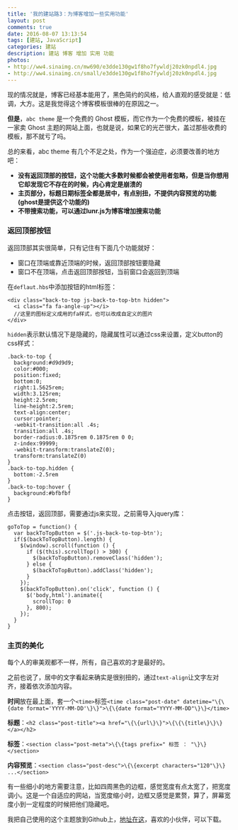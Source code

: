 ```yaml
---
title: '我的建站路3：为博客增加一些实用功能'
layout: post
comments: true
date: 2016-08-07 13:13:54
tags: [建站, JavaScript]
categories: 建站
description: 建站 博客 增加 实用 功能
photos:
- http://ww4.sinaimg.cn/mw690/e3dde130gw1f8ho7fywldj20zk0npdl4.jpg
- http://ww4.sinaimg.cn/small/e3dde130gw1f8ho7fywldj20zk0npdl4.jpg
---
```


现的情况就是，博客已经基本能用了，黑色简约的风格，给人直观的感受就是：低调，大方。这是我觉得这个博客模板很棒的在原因之一。

<!--more-->

**但是**，`abc theme` 是一个免费的 Ghost 模板，而它作为一个免费的模板，被挂在一家卖 Ghost 主题的网站上面，也就是说，如果它的光芒很大，盖过那些收费的模板，那不就亏了吗。

总的来看，abc theme 有几个不足之处，作为一个强迫症，必须要改善的地方吧：

* **没有返回顶部的按钮，这个功能大多数时候都会被使用者忽略，但是当你想用它却发现它不存在的时候，内心肯定是崩溃的**
* **主页部分，标题日期标签全都是居中，有点别扭，不提供内容预览的功能(ghost是提供这个功能的)**
* **不带搜索功能，可以通过lunr.js为博客增加搜索功能**

### 返回顶部按钮

返回顶部其实很简单，只有记住有下面几个功能就好：

* 窗口在顶端或靠近顶端的时候，返回顶部按钮要隐藏
* 窗口不在顶端，点击返回顶部按钮，当前窗口会返回到顶端

在`deflaut.hbs`中添加按钮的html标签：

```
<div class="back-to-top js-back-to-top-btn hidden">
  <i class="fa fa-angle-up"></i>
  //这里的图标定义成用的fa样式，也可以改成自定义的图片
</div>
```

`hidden`表示默认情况下是隐藏的，隐藏属性可以通过css来设置，定义button的css样式：

```
.back-to-top {
  background:#d9d9d9;
  color:#000;
  position:fixed;
  bottom:0;
  right:1.5625rem;
  width:3.125rem;
  height:2.5rem;
  line-height:2.5rem;
  text-align:center;
  cursor:pointer;
  -webkit-transition:all .4s;
  transition:all .4s;
  border-radius:0.1875rem 0.1875rem 0 0;
  z-index:99999;
  -webkit-transform:translateZ(0);
  transform:translateZ(0)
}
.back-to-top.hidden {
  bottom:-2.5rem
}
.back-to-top:hover {
  background:#bfbfbf
}
```

点击按钮，返回顶部，需要通过js来实现，之前需导入jquery库：

```
goToTop = function() {
  var backToTopButton = $('.js-back-to-top-btn');
  if($(backToTopButton).length) {
    $(window).scroll(function () {
      if ($(this).scrollTop() > 300) {
        $(backToTopButton).removeClass('hidden');
      } else {
        $(backToTopButton).addClass('hidden');
      }
    });
    $(backToTopButton).on('click', function () {
      $('body,html').animate({
        scrollTop: 0
      }, 800);
    });
  }
}
```

### 主页的美化

每个人的审美观都不一样，所有，自己喜欢的才是最好的。

之前也说了，居中的文字看起来确实是很别扭的，通过`text-align`让文字左对齐，接着依次添加内容。

**时间**放在最上面，套一个`<time>`标签`<time class="post-date" datetime="\{\{date format='YYYY-MM-DD'\}\}">\{\{date format="YYYY-MM-DD"\}\}</time>`

**标题**：`<h2 class="post-title"><a href="\{\{url\}\}">\{\{\{title\}\}\}</a></h2>`

**标签**：`<section class="post-meta">\{\{tags prefix=" 标签 ： "\}\}</section>`

**内容预览**：`<section class="post-desc">\{\{excerpt characters="120"\}\} ...</section>`

有一些细小的地方需要注意，比如四周黑色的边框，感觉宽度有点太宽了，把宽度调小。这是一个自适应的网站，当宽度缩小时，边框又感觉是累赘，算了，屏幕宽度小到一定程度的时候把他们隐藏吧。

我把自己使用的这个主题放到Github上，[地址在这](https://github.com/songjinzhong/GhostTheme_sjz)，喜欢的小伙伴，可以下载。
